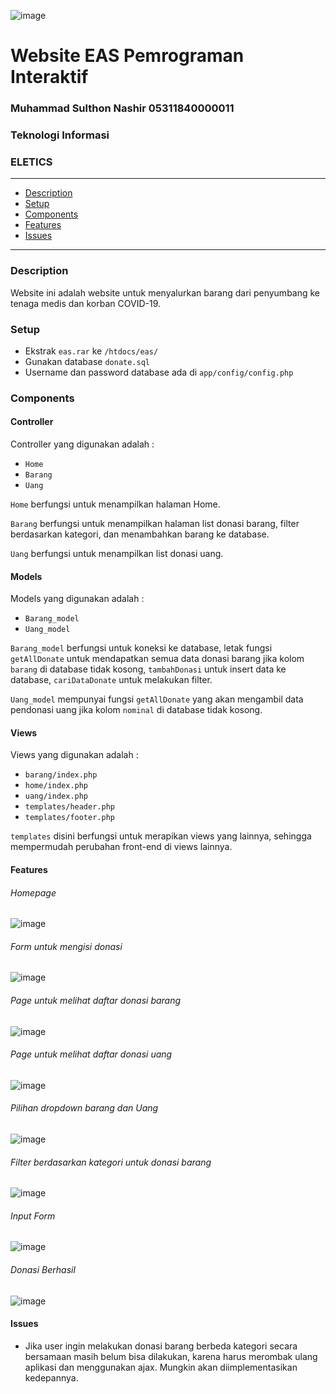 ![image][logo]

[logo]: https://github.com/nashirat/EAS_PIF_TeknoInfor_053-11/blob/master/img/markdown.png

# Website EAS Pemrograman Interaktif

### Muhammad Sulthon Nashir 05311840000011
### Teknologi Informasi
### ELETICS

___
- [Description](#Description)
- [Setup](#Setup)
- [Components](#Components)
- [Features](#Features)
- [Issues](#Issues)
___

### Description

  Website ini adalah website untuk menyalurkan barang dari penyumbang ke tenaga medis dan korban COVID-19.


### Setup
  * Ekstrak `eas.rar` ke `/htdocs/eas/`
  * Gunakan database `donate.sql`
  * Username dan password database ada di `app/config/config.php`

### Components

#### Controller

  Controller yang digunakan adalah :
  * `Home`
  * `Barang`
  * `Uang`

  `Home` berfungsi untuk menampilkan halaman Home.

  `Barang` berfungsi untuk menampilkan halaman list donasi barang, filter berdasarkan kategori, dan menambahkan barang ke database.

  `Uang` berfungsi untuk menampilkan list donasi uang.

#### Models

  Models yang digunakan adalah :
  * `Barang_model`
  * `Uang_model`

  `Barang_model` berfungsi untuk koneksi ke database, letak fungsi `getAllDonate` untuk mendapatkan semua data donasi barang jika kolom `barang` di database tidak kosong, `tambahDonasi` untuk insert data ke database, `cariDataDonate` untuk melakukan filter.

  `Uang_model` mempunyai fungsi `getAllDonate` yang akan mengambil data pendonasi uang jika kolom `nominal` di database tidak kosong.

#### Views

  Views yang digunakan adalah :
  * `barang/index.php`
  * `home/index.php`
  * `uang/index.php`
  * `templates/header.php`
  * `templates/footer.php`

  `templates` disini berfungsi untuk merapikan views yang lainnya, sehingga mempermudah perubahan front-end di views lainnya.

#### Features

###### Homepage
![image][home]

[home]: https://github.com/nashirat/EAS_PIF_TeknoInfor_053-11/blob/master/img/home.png




###### Form untuk mengisi donasi
![image][donasi]

[donasi]: https://github.com/nashirat/EAS_PIF_TeknoInfor_053-11/blob/master/img/donate.png

###### Page untuk melihat daftar donasi barang

![image][barang]

[barang]: https://github.com/nashirat/EAS_PIF_TeknoInfor_053-11/blob/master/img/barang.png

###### Page untuk melihat daftar donasi uang

![image][uang]

[uang]: https://github.com/nashirat/EAS_PIF_TeknoInfor_053-11/blob/master/img/uang.png

###### Pilihan dropdown barang dan Uang

![image][pilihan]

[pilihan]: https://github.com/nashirat/EAS_PIF_TeknoInfor_053-11/blob/master/img/pilihan.png

###### Filter berdasarkan kategori untuk donasi barang

![image][kategori]

[kategori]: https://github.com/nashirat/EAS_PIF_TeknoInfor_053-11/blob/master/img/kategori.png

###### Input Form

![image][pendonasi]

[pendonasi]: https://github.com/nashirat/EAS_PIF_TeknoInfor_053-11/blob/master/img/pendonasi.png

###### Donasi Berhasil

![image][berhasil]

[berhasil]: https://github.com/nashirat/EAS_PIF_TeknoInfor_053-11/blob/master/img/berhasil.png


#### Issues

* Jika user ingin melakukan donasi barang berbeda kategori secara bersamaan masih belum bisa dilakukan, karena harus merombak ulang aplikasi dan menggunakan ajax. Mungkin akan diimplementasikan kedepannya.
